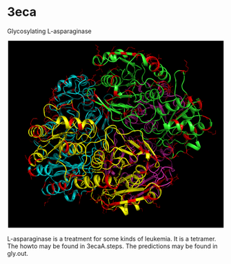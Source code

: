 # 3eca
Glycosylating L-asparaginase
<p align="center">
  <img src="3ecaA.png" width="500"/>
</p>
L-asparaginase is a treatment for some kinds of leukemia. It is a tetramer. The howto may be found in 3ecaA.steps. The predictions may be found in gly.out.
